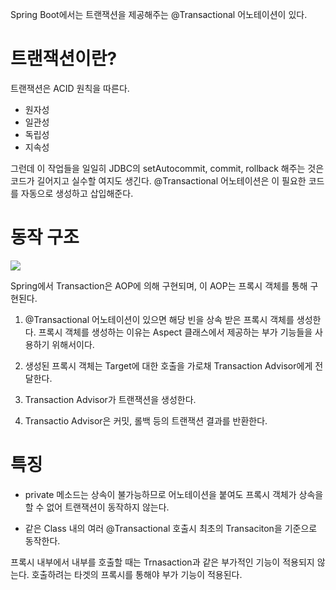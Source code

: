 Spring Boot에서는 트랜잭션을 제공해주는 @Transactional 어노테이션이 있다.

# 트랜잭션이란? 

트랜잭션은 ACID 원칙을 따른다. 

- 원자성 
- 일관성
- 독립성 
- 지속성

그런데 이 작업들을 일일히 JDBC의 setAutocommit, commit, rollback 해주는 것은 코드가 길어지고 실수할 여지도 생긴다. @Transactional 어노테이션은 이 필요한 코드를 자동으로 생성하고 삽입해준다. 


# 동작 구조 

![](https://velog.velcdn.com/images/dlrkdus/post/8c0b73d5-7cee-4fdc-88dd-dc35723b13c9/image.png)

Spring에서 Transaction은 AOP에 의해 구현되며, 이 AOP는 프록시 객체를 통해 구현된다. 

1. @Transactional 어노테이션이 있으면 해당 빈을 상속 받은 프록시 객체를 생성한다.
프록시 객체를 생성하는 이유는 Aspect 클래스에서 제공하는 부가 기능들을 사용하기 위해서이다. 

2. 생성된 프록시 객체는 Target에 대한 호출을 가로채 Transaction Advisor에게 전달한다.

3. Transaction Advisor가 트랜잭션을 생성한다. 

4. Transactio Advisor은 커밋, 롤백 등의 트랜잭션 결과를 반환한다. 


# 특징 

- private 메소드는 상속이 불가능하므로 어노테이션을 붙여도 프록시 객체가 상속을 할 수 없어 트랜잭션이 동작하지 않는다.

- 같은 Class 내의 여러 @Transactional 호출시 최초의 Transaciton을 기준으로 동작한다.

프록시 내부에서 내부를 호출할 때는 Trnasaction과 같은 부가적인 기능이 적용되지 않는다. 
호출하려는 타겟의 프록시를 통해야 부가 기능이 적용된다. 



